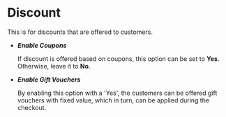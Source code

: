 # Discount

This is for discounts that are offered to customers.

* ***Enable Coupons***

    If discount is offered based on coupons, this option can be set to **Yes**. Otherwise, leave it to **No**.
    
* ***Enable Gift Vouchers***

    By enabling this option with a 'Yes', the customers can be offered gift vouchers with fixed value, which in turn, can be applied during the checkout.